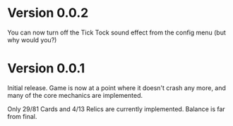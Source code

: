 # Version 0.0.2

You can now turn off the Tick Tock sound effect from the config menu (but why would you?)

# Version 0.0.1

Initial release. Game is now at a point where it doesn't crash any more, and many of the core mechanics are implemented.

Only 29/81 Cards and 4/13 Relics are currently implemented. Balance is far from final.